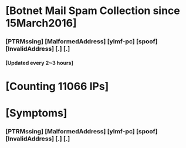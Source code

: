 # [Botnet Mail Spam Collection since 15March2016]
### [PTRMssing] [MalformedAddress] [ylmf-pc] [spoof] [InvalidAddress] [.] [.]
#### [Updated every 2~3 hours]

# [Counting 11066 IPs]

# [Symptoms] 
###   [PTRMssing] [MalformedAddress] [ylmf-pc] [spoof] [InvalidAddress] [.] [.]

